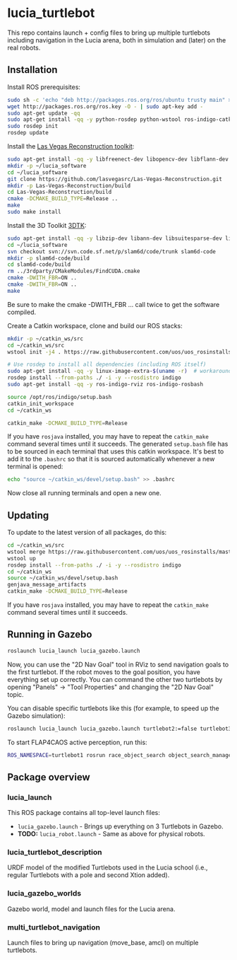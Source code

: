 lucia_turtlebot
===============

This repo contains launch + config files to bring up multiple turtlebots
including navigation in the Lucia arena, both in simulation and (later) on the
real robots.

Installation
------------

Install ROS prerequisites:

```bash
sudo sh -c 'echo "deb http://packages.ros.org/ros/ubuntu trusty main" > /etc/apt/sources.list.d/ros-latest.list'
wget http://packages.ros.org/ros.key -O - | sudo apt-key add -
sudo apt-get update -qq
sudo apt-get install -qq -y python-rosdep python-wstool ros-indigo-catkin git build-essential cmake
sudo rosdep init
rosdep update
```

Install the [Las Vegas Reconstruction toolkit](https://github.com/lasvegasrc/Las-Vegas-Reconstruction/):

```bash
sudo apt-get install -qq -y libfreenect-dev libopencv-dev libflann-dev libeigen3-dev libvtk5-dev libvtk5.8-qt4 python-vtk libvtk-java libboost-all-dev freeglut3-dev libxmu-dev libusb-1.0.0-dev
mkdir -p ~/lucia_software
cd ~/lucia_software
git clone https://github.com/lasvegasrc/Las-Vegas-Reconstruction.git
mkdir -p Las-Vegas-Reconstruction/build
cd Las-Vegas-Reconstruction/build
cmake -DCMAKE_BUILD_TYPE=Release ..
make
sudo make install
```

Install the 3D Toolkit [3DTK](http://slam6d.sourceforge.net/):

```bash
sudo apt-get install -qq -y libzip-dev libann-dev libsuitesparse-dev libnewmat10-dev subversion
cd ~/lucia_software
svn checkout svn://svn.code.sf.net/p/slam6d/code/trunk slam6d-code
mkdir -p slam6d-code/build
cd slam6d-code/build
rm ../3rdparty/CMakeModules/FindCUDA.cmake
cmake -DWITH_FBR=ON ..
cmake -DWITH_FBR=ON ..
make
```

Be sure to make the cmake -DWITH_FBR ... call twice to get the software compiled.

Create a Catkin workspace, clone and build our ROS stacks:

```bash
mkdir -p ~/catkin_ws/src
cd ~/catkin_ws/src
wstool init -j4 . https://raw.githubusercontent.com/uos/uos_rosinstalls/master/lucia2016-indigo.rosinstall

# Use rosdep to install all dependencies (including ROS itself)
sudo apt-get install -qq -y linux-image-extra-$(uname -r)  # workaround for ros-indigo-realsense-camera
rosdep install --from-paths ./ -i -y --rosdistro indigo
sudo apt-get install -qq -y ros-indigo-rviz ros-indigo-rosbash

source /opt/ros/indigo/setup.bash
catkin_init_workspace
cd ~/catkin_ws

catkin_make -DCMAKE_BUILD_TYPE=Release
```

If you have `rosjava` installed, you may have to repeat the `catkin_make`
command several times until it succeeds.
The generated `setup.bash` file has to be sourced in each terminal that uses
this catkin workspace. It's best to add it to the `.bashrc` so that it is
sourced automatically whenever a new terminal is opened:

```bash
echo "source ~/catkin_ws/devel/setup.bash" >> .bashrc
```

Now close all running terminals and open a new one.


Updating
--------

To update to the latest version of all packages, do this:

```bash
cd ~/catkin_ws/src
wstool merge https://raw.githubusercontent.com/uos/uos_rosinstalls/master/lucia2016-indigo.rosinstall
wstool up
rosdep install --from-paths ./ -i -y --rosdistro indigo
cd ~/catkin_ws
source ~/catkin_ws/devel/setup.bash
genjava_message_artifacts
catkin_make -DCMAKE_BUILD_TYPE=Release
```

If you have `rosjava` installed, you may have to repeat the `catkin_make`
command several times until it succeeds.

Running in Gazebo
-----------------

```bash
roslaunch lucia_launch lucia_gazebo.launch
```

Now, you can use the "2D Nav Goal" tool in RViz to send navigation goals to the
first turtlebot. If the robot moves to the goal position, you have everything
set up correctly. You can command the other two turtlebots by opening "Panels"
-> "Tool Properties" and changing the "2D Nav Goal" topic.

You can disable specific turtlebots like this (for example, to speed up the
Gazebo simulation):

```bash
roslaunch lucia_launch lucia_gazebo.launch turtlebot2:=false turtlebot3:=false
```

To start FLAP4CAOS active perception, run this:

```bash
ROS_NAMESPACE=turtlebot1 rosrun race_object_search object_search_manager_test p lucia_area_sw 0.4 lucia_area_nw 0.4 lucia_area_e 0.4 min_p_succ 0.05
```


Package overview
----------------

### lucia_launch

This ROS package contains all top-level launch files:

- `lucia_gazebo.launch` - Brings up everything on 3 Turtlebots in Gazebo.
- **TODO:** `lucia_robot.launch` - Same as above for physical robots.

### lucia_turtlebot_description

URDF model of the modified Turtlebots used in the Lucia school (i.e., regular
Turtlebots with a pole and second Xtion added).

### lucia_gazebo_worlds

Gazebo world, model and launch files for the Lucia arena.

### multi_turtlebot_navigation

Launch files to bring up navigation (move_base, amcl) on multiple turtlebots.
